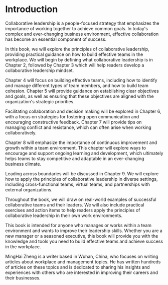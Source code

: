 # Introduction

Collaborative leadership is a people-focused strategy that emphasizes the importance of working together to achieve common goals. In today's complex and ever-changing business environment, effective collaboration has become an essential component of success.

In this book, we will explore the principles of collaborative leadership, providing practical guidance on how to build effective teams in the workplace. We will begin by defining what collaborative leadership is in Chapter 2, followed by Chapter 3 which will help readers develop a collaborative leadership mindset.

Chapter 4 will focus on building effective teams, including how to identify and manage different types of team members, and how to build team cohesion. Chapter 5 will provide guidance on establishing clear objectives and goals, as well as ensuring that these objectives are aligned with the organization's strategic priorities.

Facilitating collaboration and decision making will be explored in Chapter 6, with a focus on strategies for fostering open communication and encouraging constructive feedback. Chapter 7 will provide tips on managing conflict and resistance, which can often arise when working collaboratively.

Chapter 8 will emphasize the importance of continuous improvement and growth within a team environment. This chapter will explore ways to encourage and support ongoing learning and development, which ultimately helps teams to stay competitive and adaptable in an ever-changing business climate.

Leading across boundaries will be discussed in Chapter 9. We will explore how to apply the principles of collaborative leadership in diverse settings, including cross-functional teams, virtual teams, and partnerships with external organizations.

Throughout the book, we will draw on real-world examples of successful collaborative teams and their leaders. We will also include practical exercises and action items to help readers apply the principles of collaborative leadership in their own work environments.

This book is intended for anyone who manages or works within a team environment and wants to improve their leadership skills. Whether you are a new manager or a seasoned executive, this book will provide you with the knowledge and tools you need to build effective teams and achieve success in the workplace.

MingHai Zheng is a writer based in Wuhan, China, who focuses on writing articles about workplace and management topics. He has written hundreds of articles on these topics and is dedicated to sharing his insights and experiences with others who are interested in improving their careers and their businesses.
